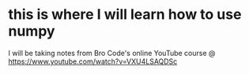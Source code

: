 # this is where I will learn how to use numpy

I will be taking notes from Bro Code's online YouTube course
@ https://www.youtube.com/watch?v=VXU4LSAQDSc



